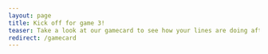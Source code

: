```yaml
---
layout: page
title: Kick off for game 3!
teaser: Take a look at our gamecard to see how your lines are doing after our first draw.
redirect: /gamecard
---
```

